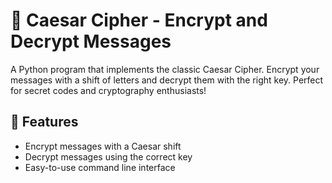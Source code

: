 # 🔐 Caesar Cipher - Encrypt and Decrypt Messages

A Python program that implements the classic Caesar Cipher. Encrypt your messages with a shift of letters and decrypt them with the right key. Perfect for secret codes and cryptography enthusiasts!

## 🚀 Features
- Encrypt messages with a Caesar shift
- Decrypt messages using the correct key
- Easy-to-use command line interface
